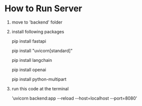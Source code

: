 # How to Run Server
 1. move to 'backend' folder
 2. install following packages
    
      pip install fastapi
    
      pip install "uvicorn[standard]"
    
      pip install langchain
    
      pip install openai
    
      pip install python-multipart
    
 3. run this code at the terminal

      'uvicorn backend:app --reload --host=localhost --port=8080'
